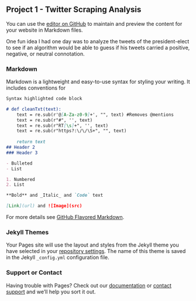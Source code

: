## Project 1 - Twitter Scraping Analysis

You can use the [editor on GitHub](https://github.com/rtlaceste/Pages/edit/gh-pages/index.md) to maintain and preview the content for your website in Markdown files.

One fun idea I had one day was to analyze the tweets of the president-elect to see if an algorithm would be able to guess if his tweets carried a positive, negative, or neutral connotation. 

### Markdown

Markdown is a lightweight and easy-to-use syntax for styling your writing. It includes conventions for

```markdown
Syntax highlighted code block

# def cleanTxt(text):
    text = re.sub(r'@[A-Za-z0-9]+', "", text) #Removes @mentions
    text = re.sub(r"#", '', text)
    text = re.sub(r"RT[\s]+", '', text)
    text = re.sub(r"https?:\/\/\S+", "", text)
    
    return text
## Header 2
### Header 3

- Bulleted
- List

1. Numbered
2. List

**Bold** and _Italic_ and `Code` text

[Link](url) and ![Image](src)
```

For more details see [GitHub Flavored Markdown](https://guides.github.com/features/mastering-markdown/).

### Jekyll Themes

Your Pages site will use the layout and styles from the Jekyll theme you have selected in your [repository settings](https://github.com/rtlaceste/Pages/settings). The name of this theme is saved in the Jekyll `_config.yml` configuration file.

### Support or Contact

Having trouble with Pages? Check out our [documentation](https://docs.github.com/categories/github-pages-basics/) or [contact support](https://github.com/contact) and we’ll help you sort it out.
